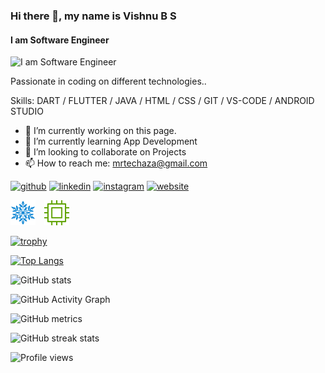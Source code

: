 ### Hi there 👋, my name is Vishnu B S
#### I am Software Engineer 
![I am Software Engineer ](https://techaza.github.io/VISHNU_BS/)

Passionate in coding on different technologies..

Skills: DART / FLUTTER / JAVA / HTML / CSS / GIT / VS-CODE / ANDROID STUDIO

- 🔭 I’m currently working on this page. 
- 🌱 I’m currently learning App Development 
- 👯 I’m looking to collaborate on Projects 
- 📫 How to reach me: mrtechaza@gmail.com 


[<img src='https://cdn.jsdelivr.net/npm/simple-icons@3.0.1/icons/github.svg' alt='github' height='40'>](https://github.com/techaza)  [<img src='https://cdn.jsdelivr.net/npm/simple-icons@3.0.1/icons/linkedin.svg' alt='linkedin' height='40'>](https://www.linkedin.com/in/https://www.linkedin.com/in/mrtechaza/)  [<img src='https://cdn.jsdelivr.net/npm/simple-icons@3.0.1/icons/instagram.svg' alt='instagram' height='40'>](https://www.instagram.com/https://instagram.com/mr.techaza?igshid=ZDdkNTZiNTM=/)  [<img src='https://cdn.jsdelivr.net/npm/simple-icons@3.0.1/icons/icloud.svg' alt='website' height='40'>](https://techaza.github.io/VISHNU_BS/)  

<a href='https://archiveprogram.github.com/'><img src='https://raw.githubusercontent.com/acervenky/animated-github-badges/master/assets/acbadge.gif' width='40' height='40'></a> <a href='https://docs.github.com/en/developers'><img src='https://raw.githubusercontent.com/acervenky/animated-github-badges/master/assets/devbadge.gif' width='40' height='40'></a> 

[![trophy](https://github-profile-trophy.vercel.app/?username=techaza)](https://github.com/ryo-ma/github-profile-trophy)

[![Top Langs](https://github-readme-stats.vercel.app/api/top-langs/?username=techaza)](https://github.com/anuraghazra/github-readme-stats)

![GitHub stats](https://github-readme-stats.vercel.app/api?username=techaza&show_icons=true)  

![GitHub Activity Graph](https://activity-graph.herokuapp.com/graph?username=techaza)  

![GitHub metrics](https://metrics.lecoq.io/techaza)  

![GitHub streak stats](https://streak-stats.demolab.com/?user=techaza)  

![Profile views](https://gpvc.arturio.dev/techaza)  
